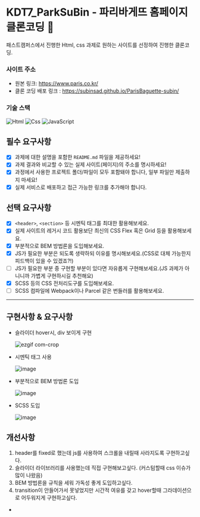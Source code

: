 # KDT7_ParkSuBin - 파리바게뜨 홈페이지 클론코딩 🍞
패스트캠퍼스에서 진행한 Html, css 과제로 원하는 사이트를 선정하여 진행한 클론코딩.

### 사이트 주소

- 원본 링크: https://www.paris.co.kr/
- 클론 코딩 배포 링크 : https://subinsad.github.io/ParisBaguette-subin/

### 기술 스택
<img alt="Html" src ="https://img.shields.io/badge/HTML5-E34F26.svg?&style=for-the-badge&logo=HTML5&logoColor=white"/> <img alt="Css" src ="https://img.shields.io/badge/CSS3-1572B6.svg?&style=for-the-badge&logo=CSS3&logoColor=white"/> <img alt="JavaScript" src ="https://img.shields.io/badge/JavaScriipt-F7DF1E.svg?&style=for-the-badge&logo=JavaScript&logoColor=black"/> 

## 필수 요구사항

- [x] 과제에 대한 설명을 포함한 `README.md` 파일을 제공하세요!
- [x] 과제 결과와 비교할 수 있는 실제 사이트(페이지)의 주소를 명시하세요!
- [x] 과정에서 사용한 프로젝트 폴더/파일이 모두 포함돼야 합니다, 일부 파일만 제출하지 마세요! 
- [x] 실제 서비스로 배포하고 접근 가능한 링크를 추가해야 합니다.

## 선택 요구사항

- [x] `<header>`, `<section>` 등 시멘틱 태그를 최대한 활용해보세요.
- [x] 실제 사이트의 레거시 코드 활용보단 최신의 CSS Flex 혹은 Grid 등을 활용해보세요.
- [x] 부분적으로 BEM 방법론을 도입해보세요.
- [x] JS가 필요한 부분은 되도록 생략하되 이유를 명시해보세요.(CSS로 대체 가능한지 피드백이 있을 수 있겠죠?!)
- [ ] JS가 필요한 부분 중 구현할 부분이 있다면 자유롭게 구현해보세요.(JS 과제가 아니니까 가볍게 구현하시길 추천해요)
- [x] SCSS 등의 CSS 전처리도구를 도입해보세요.
- [ ] SCSS 컴파일에 Webpack이나 Parcel 같은 번들러를 활용해보세요.

***


## 구현사항 & 요구사항

- 슬라이더 hover시, div 보이게 구현
  
  ![ezgif com-crop](https://github.com/subinsad/ParisBaguette-subin/assets/92204014/1e7d2383-44fb-4308-a439-e00ddfd00e07)



- 시멘틱 태그 사용
  
   ![image](https://github.com/subinsad/ParisBaguette-subin/assets/92204014/b98370cd-17d3-499e-9e8b-729600ce4747)


- 부분적으로 BEM 방법론 도입

  ![image](https://github.com/subinsad/ParisBaguette-subin/assets/92204014/e1e940e9-1457-46d4-abeb-764af64d9f49)


- SCSS 도입

   ![image](https://github.com/subinsad/ParisBaguette-subin/assets/92204014/d422dc61-6ec5-4ec2-bb74-bf7349ab35f1)


## 개선사항

1. header를 fixed로 했는데 js를 사용하여 스크롤을 내릴때 사라지도록 구현하고싶다.
2. 슬라이더 라이브러리를 사용했는데 직접 구현해보고싶다. (커스텀할때 css 이슈가 많이 나왔음)
3. BEM 방법론을 규칙을 세워 가독성 좋게 도입하고싶다.
4. transition이 안들어가서 못넣었지만 시간적 여유를 갖고 hover할때 그라데이션으로 어두워지게 구현하고싶다.






- 



